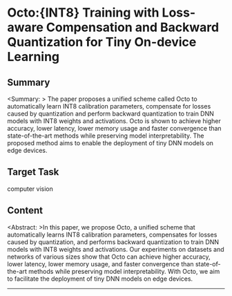 # Octo:{INT8} Training with Loss-aware Compensation and Backward Quantization for Tiny On-device Learning

## Summary

<Summary: > The paper proposes a unified scheme called Octo to automatically learn INT8 calibration parameters, compensate for losses caused by quantization and perform backward quantization to train DNN models with INT8 weights and activations. Octo is shown to achieve higher accuracy, lower latency, lower memory usage and faster convergence than state-of-the-art methods while preserving model interpretability. The proposed method aims to enable the deployment of tiny DNN models on edge devices.


## Target Task

computer vision

## Content

<Abstract: >In this paper, we propose Octo, a unified scheme that automatically learns INT8  calibration parameters, compensates for losses caused by quantization, and performs backward quantization to train DNN models with INT8 weights and activations. Our experiments on datasets and networks of various sizes show that Octo can achieve higher accuracy, lower latency, lower memory usage, and faster convergence than state-of-the-art methods while preserving model interpretability. With Octo, we aim to facilitate the deployment of tiny DNN models on edge devices.



---

